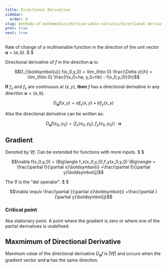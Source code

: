 ```yaml
---
title: Directional Derivative
sidebar:
  order: 9
slug: methods-of-mathematics/multivariable-calculus/directional-derivative
prev: true
next: true
---
```


Rate of change of a multivariable function in the direction of the unit vector
$\boldsymbol{u}=(a,b)$. $ $

Directional derivative of $f$ in the direction $\boldsymbol{u}$ is:

```math
D_{\boldsymbol{u}} f(x_0,y_0) =
\lim_{h\to 0}
\frac{\Delta z}{h} =
\lim_{h\to 0}
\frac{f(x_0+ha, y_0+hb) - f(x_0,y_0)}{h}
```

**If** $f_x$ and $f_y$ are continuous at $(x,y)$, **then** $f$ has a directional
derivative in any direction $\boldsymbol{u}=(a,b)$.

```math
D_{\boldsymbol{u}} f(x,y) = af_x(x,y) + bf_y(x,y)
```

Also the directional derivative can be written as:

```math
D_{\boldsymbol{u}} f(x_0,y_0) = \Big\langle f_x(x_0,y_0),f_y(x_0,y_0)\Big\rangle \cdot \boldsymbol{u}
```

## Gradient

Denoted by $\nabla f$. Can be extended for functions with more inputs.
$ $

```math
\nabla f(x_0,y_0) =
 \Big\langle f_x(x_0,y_0),f_y(x_0,y_0) \Big\rangle
 =
\frac{\partial f}{\partial x}\boldsymbol{i}
+\frac{\partial f}{\partial y}\boldsymbol{j}
```

The $\nabla$ is the "del operator". $ $

```math
\nabla
\equiv
\frac{\partial }{\partial x}\boldsymbol{i}
+\frac{\partial }{\partial y}\boldsymbol{j}
```

### Critical point

Aka stationary point. A point where the gradient is zero or where one of the partial derivatives is undefined.

## Maxmimum of Directional Derivative

Maximum value of the directional derivative $D_\boldsymbol{u} f$ is
$\lvert \nabla f \rvert$ and occurs when the gradient vector and
$\boldsymbol{u}$ has the same direction.
